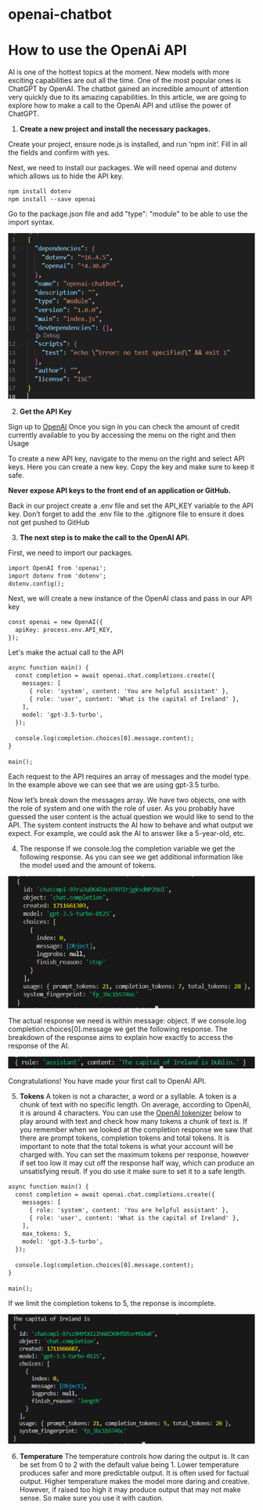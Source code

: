 # openai-chatbot

# How to use the OpenAi API

AI is one of the hottest topics at the moment. New models with more exciting capabilities are out all the time. One of the most popular ones is ChatGPT by OpenAI. The chatbot gained an incredible amount of attention very quickly due to its amazing capabilities. In this article, we are going to explore how to make a call to the OpenAi API and utilise the power of ChatGPT.

1. **Create a new project and install the necessary packages.**

Create your project, ensure node.js is installed, and run ‘npm init’. Fill in all the fields and confirm with yes.

Next, we need to install our packages. We will need openai and dotenv which allows us to hide the API key.
```
npm install dotenv
npm install --save openai
```

Go to the package.json file and add "type": "module" to be able to use the import syntax.

![package.json](./media/package_json.PNG)

2. **Get the API Key**

Sign up to [OpenAI](https://platform.openai.com/overview) Once you sign in you can check the amount of credit currently available to you by accessing the menu on the right and then Usage

To create a new API key, navigate to the menu on the right and select API keys. Here you can create a new key. Copy the key and make sure to keep it safe. 

**Never expose API keys to the front end of an application or GitHub.**

Back in our project create a .env file and set the API_KEY variable to the API key. 
Don’t forget to add the .env file to the .gitignore file to ensure it does not get pushed to GitHub

3. **The next step is to make the call to the OpenAI API.**

First, we need to import our packages.

```
import OpenAI from 'openai';
import dotenv from 'dotenv';
dotenv.config();

```

Next, we will create a new instance of the OpenAI class and pass in our API key

```
const openai = new OpenAI({
  apiKey: process.env.API_KEY,
});
```
Let's make the actual call to the API
```
async function main() {
  const completion = await openai.chat.completions.create({
    messages: [
      { role: 'system', content: 'You are helpful assistant' },
      { role: 'user', content: 'What is the capital of Ireland' },
    ],
    model: 'gpt-3.5-turbo',
  });

  console.log(completion.choices[0].message.content);
}

main();

```
Each request to the API requires an array of messages and the model type. In the example above we can see that we are using gpt-3.5 turbo. 

Now let’s break down the messages array. We have two objects, one with the role of system and one with the role of user. As you probably have guessed the user content is the actual question we would like to send to the API. The system content instructs the AI how to behave and what output we expect. For example, we could ask the AI to answer like a 5-year-old, etc.

4. The response
If we console.log the completion variable we get the following response. As you can see we get additional information like the model used and the amount of tokens.

![](./media/completition.PNG)

 The actual response we need is within message: object. If we console.log completion.choices[0].message we get the following response. The breakdown of the response aims to explain how exactly to access the response of the AI.

 ![](./media/messages.PNG)

 Congratulations! You have made your first call to OpenAI API. 
 
5. **Tokens**
A token is not a character, a word or a syllable. A token is a chunk of text with no specific length. On average, according to OpenAI, it is around 4 characters. You can use the [OpenAI tokenizer](https://platform.openai.com/tokenizer) below to play around with text and check how many tokens a chunk of text is. 
If you remember when we looked at the completion response we saw that there are prompt tokens, completion tokens and total tokens. It is important to note that the total tokens is what your account will be charged with.
You can set the maximum tokens per response, however if set too low it may cut off the response half way, which can produce an unsatisfying result. If you do use it make sure to set it to a safe length.

```
async function main() {
  const completion = await openai.chat.completions.create({
    messages: [
      { role: 'system', content: 'You are helpful assistant' },
      { role: 'user', content: 'What is the capital of Ireland' },
    ],
    max_tokens: 5,
    model: 'gpt-3.5-turbo',
  });

  console.log(completion.choices[0].message.content);
}

main();

```

If we limit the completion tokens to 5, the reponse is incomplete. 


![](./media/max_tokens.PNG)

6. **Temperature**
The temperature controls how daring the output is. It can be set from 0 to 2 with the default value being 1. 
Lower temperature produces safer and more predictable output. It is often used for factual output. 
Higher temperature makes the model more daring and creative. However, if raised too high it may produce output that may not make sense. So make sure you use it with caution.
